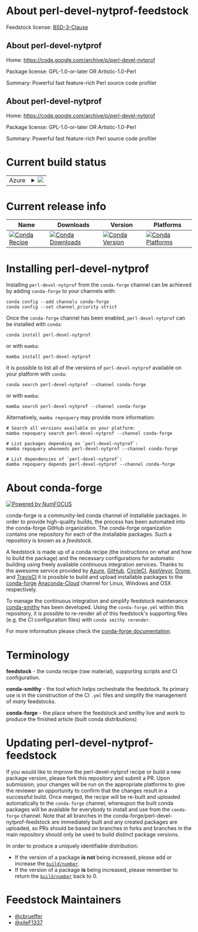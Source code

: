About perl-devel-nytprof-feedstock
==================================

Feedstock license: [BSD-3-Clause](https://github.com/conda-forge/perl-devel-nytprof-feedstock/blob/main/LICENSE.txt)


About perl-devel-nytprof
------------------------

Home: https://code.google.com/archive/p/perl-devel-nytprof

Package license: GPL-1.0-or-later OR Artistic-1.0-Perl

Summary: Powerful fast feature-rich Perl source code profiler

About perl-devel-nytprof
------------------------

Home: https://code.google.com/archive/p/perl-devel-nytprof

Package license: GPL-1.0-or-later OR Artistic-1.0-Perl

Summary: Powerful fast feature-rich Perl source code profiler

Current build status
====================


<table>
    
  <tr>
    <td>Azure</td>
    <td>
      <details>
        <summary>
          <a href="https://dev.azure.com/conda-forge/feedstock-builds/_build/latest?definitionId=17803&branchName=main">
            <img src="https://dev.azure.com/conda-forge/feedstock-builds/_apis/build/status/perl-devel-nytprof-feedstock?branchName=main">
          </a>
        </summary>
        <table>
          <thead><tr><th>Variant</th><th>Status</th></tr></thead>
          <tbody><tr>
              <td>linux_64</td>
              <td>
                <a href="https://dev.azure.com/conda-forge/feedstock-builds/_build/latest?definitionId=17803&branchName=main">
                  <img src="https://dev.azure.com/conda-forge/feedstock-builds/_apis/build/status/perl-devel-nytprof-feedstock?branchName=main&jobName=linux&configuration=linux%20linux_64_" alt="variant">
                </a>
              </td>
            </tr><tr>
              <td>osx_64</td>
              <td>
                <a href="https://dev.azure.com/conda-forge/feedstock-builds/_build/latest?definitionId=17803&branchName=main">
                  <img src="https://dev.azure.com/conda-forge/feedstock-builds/_apis/build/status/perl-devel-nytprof-feedstock?branchName=main&jobName=osx&configuration=osx%20osx_64_" alt="variant">
                </a>
              </td>
            </tr>
          </tbody>
        </table>
      </details>
    </td>
  </tr>
</table>

Current release info
====================

| Name | Downloads | Version | Platforms |
| --- | --- | --- | --- |
| [![Conda Recipe](https://img.shields.io/badge/recipe-perl--devel--nytprof-green.svg)](https://anaconda.org/conda-forge/perl-devel-nytprof) | [![Conda Downloads](https://img.shields.io/conda/dn/conda-forge/perl-devel-nytprof.svg)](https://anaconda.org/conda-forge/perl-devel-nytprof) | [![Conda Version](https://img.shields.io/conda/vn/conda-forge/perl-devel-nytprof.svg)](https://anaconda.org/conda-forge/perl-devel-nytprof) | [![Conda Platforms](https://img.shields.io/conda/pn/conda-forge/perl-devel-nytprof.svg)](https://anaconda.org/conda-forge/perl-devel-nytprof) |

Installing perl-devel-nytprof
=============================

Installing `perl-devel-nytprof` from the `conda-forge` channel can be achieved by adding `conda-forge` to your channels with:

```
conda config --add channels conda-forge
conda config --set channel_priority strict
```

Once the `conda-forge` channel has been enabled, `perl-devel-nytprof` can be installed with `conda`:

```
conda install perl-devel-nytprof
```

or with `mamba`:

```
mamba install perl-devel-nytprof
```

It is possible to list all of the versions of `perl-devel-nytprof` available on your platform with `conda`:

```
conda search perl-devel-nytprof --channel conda-forge
```

or with `mamba`:

```
mamba search perl-devel-nytprof --channel conda-forge
```

Alternatively, `mamba repoquery` may provide more information:

```
# Search all versions available on your platform:
mamba repoquery search perl-devel-nytprof --channel conda-forge

# List packages depending on `perl-devel-nytprof`:
mamba repoquery whoneeds perl-devel-nytprof --channel conda-forge

# List dependencies of `perl-devel-nytprof`:
mamba repoquery depends perl-devel-nytprof --channel conda-forge
```


About conda-forge
=================

[![Powered by
NumFOCUS](https://img.shields.io/badge/powered%20by-NumFOCUS-orange.svg?style=flat&colorA=E1523D&colorB=007D8A)](https://numfocus.org)

conda-forge is a community-led conda channel of installable packages.
In order to provide high-quality builds, the process has been automated into the
conda-forge GitHub organization. The conda-forge organization contains one repository
for each of the installable packages. Such a repository is known as a *feedstock*.

A feedstock is made up of a conda recipe (the instructions on what and how to build
the package) and the necessary configurations for automatic building using freely
available continuous integration services. Thanks to the awesome service provided by
[Azure](https://azure.microsoft.com/en-us/services/devops/), [GitHub](https://github.com/),
[CircleCI](https://circleci.com/), [AppVeyor](https://www.appveyor.com/),
[Drone](https://cloud.drone.io/welcome), and [TravisCI](https://travis-ci.com/)
it is possible to build and upload installable packages to the
[conda-forge](https://anaconda.org/conda-forge) [Anaconda-Cloud](https://anaconda.org/)
channel for Linux, Windows and OSX respectively.

To manage the continuous integration and simplify feedstock maintenance
[conda-smithy](https://github.com/conda-forge/conda-smithy) has been developed.
Using the ``conda-forge.yml`` within this repository, it is possible to re-render all of
this feedstock's supporting files (e.g. the CI configuration files) with ``conda smithy rerender``.

For more information please check the [conda-forge documentation](https://conda-forge.org/docs/).

Terminology
===========

**feedstock** - the conda recipe (raw material), supporting scripts and CI configuration.

**conda-smithy** - the tool which helps orchestrate the feedstock.
                   Its primary use is in the construction of the CI ``.yml`` files
                   and simplify the management of *many* feedstocks.

**conda-forge** - the place where the feedstock and smithy live and work to
                  produce the finished article (built conda distributions)


Updating perl-devel-nytprof-feedstock
=====================================

If you would like to improve the perl-devel-nytprof recipe or build a new
package version, please fork this repository and submit a PR. Upon submission,
your changes will be run on the appropriate platforms to give the reviewer an
opportunity to confirm that the changes result in a successful build. Once
merged, the recipe will be re-built and uploaded automatically to the
`conda-forge` channel, whereupon the built conda packages will be available for
everybody to install and use from the `conda-forge` channel.
Note that all branches in the conda-forge/perl-devel-nytprof-feedstock are
immediately built and any created packages are uploaded, so PRs should be based
on branches in forks and branches in the main repository should only be used to
build distinct package versions.

In order to produce a uniquely identifiable distribution:
 * If the version of a package **is not** being increased, please add or increase
   the [``build/number``](https://docs.conda.io/projects/conda-build/en/latest/resources/define-metadata.html#build-number-and-string).
 * If the version of a package **is** being increased, please remember to return
   the [``build/number``](https://docs.conda.io/projects/conda-build/en/latest/resources/define-metadata.html#build-number-and-string)
   back to 0.

Feedstock Maintainers
=====================

* [@cbrueffer](https://github.com/cbrueffer/)
* [@xileF1337](https://github.com/xileF1337/)

